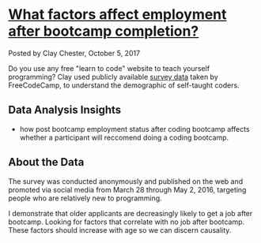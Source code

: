# [What factors affect employment after bootcamp completion?](https://www.kaggle.com/chessybo/bootcamp-success-vs-age)
Posted by Clay Chester, October 5, 2017

Do you use any free "learn to code" website to teach yourself programming? Clay used publicly available [survey data](https://github.com/freeCodeCamp/2016-new-coder-survey) taken by FreeCodeCamp, to understand the demographic of self-taught coders.

## Data Analysis Insights
- how post bootcamp employment status after coding bootcamp affects whether a participant will reccomend doing a coding bootcamp.

<h2> About the Data </h2>

The survey was conducted anonymously and published on the web and promoted via social media from March 28 through May 2, 2016, targeting people who are relatively new to programming.

I demonstrate that older applicants are decreasingly likely to get a job after bootcamp. Looking for factors that correlate with no job after bootcamp. These factors should increase with age so we can discern causality.
